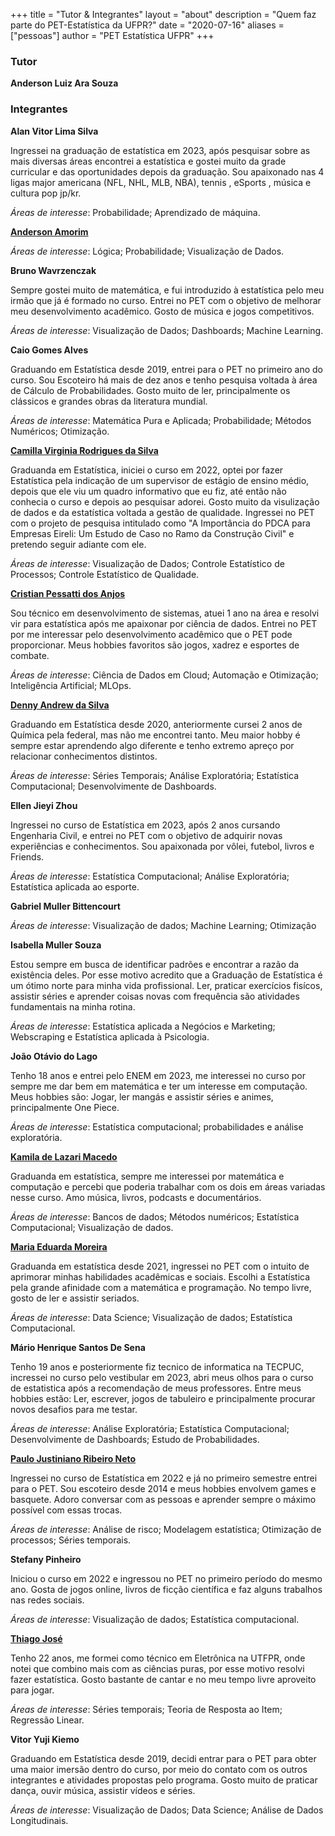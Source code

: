 +++
title = "Tutor & Integrantes"
layout = "about"
description = "Quem faz parte do PET-Estatística da UFPR?"
date = "2020-07-16"
aliases = ["pessoas"]
author = "PET Estatística UFPR"
+++


### Tutor

**Anderson Luiz Ara Souza**


### Integrantes

**Alan Vitor Lima Silva**

Ingressei na graduação de estatística em 2023, após pesquisar sobre as mais diversas áreas encontrei a estatística e gostei muito da grade curricular e das oportunidades depois da graduação. Sou apaixonado nas 4 ligas major americana (NFL, NHL, MLB, NBA), tennis , eSports , música e cultura pop jp/kr.

_Áreas de interesse_: Probabilidade; Aprendizado de máquina.

**[Anderson Amorim](https://www.linkedin.com/mwlite/in/anderson-amorim-5328771a2)**

_Áreas de interesse_: Lógica; Probabilidade; Visualização de Dados.

**Bruno Wavrzenczak**

Sempre gostei muito de matemática, e fui introduzido à estatística pelo meu irmão que já é formado no curso. Entrei no PET com o objetivo de melhorar meu desenvolvimento acadêmico. Gosto de música e jogos competitivos.

_Áreas de interesse_: Visualização de Dados; Dashboards; Machine Learning.

**Caio Gomes Alves**

Graduando em Estatística desde 2019, entrei para o PET no primeiro ano do curso. Sou Escoteiro há mais de dez anos e tenho pesquisa voltada à área de Cálculo de Probabilidades. Gosto muito de ler, principalmente os clássicos e grandes obras da literatura mundial.

_Áreas de interesse_: Matemática Pura e Aplicada; Probabilidade; Métodos Numéricos; Otimização.

**[Camilla Virginia Rodrigues da Silva](https://www.linkedin.com/in/camilla-silva-205a02204/)**

Graduanda em Estatística, iniciei o curso em 2022, optei por fazer Estatística pela indicação de um supervisor de estágio de ensino médio, depois que ele viu um quadro informativo que eu fiz, até então não conhecia o curso e depois ao pesquisar adorei. Gosto muito da visulização de dados e da estatística voltada a gestão de qualidade. Ingressei no PET com o projeto de pesquisa intitulado como "A Importância do PDCA para Empresas Eireli: Um Estudo de Caso no Ramo da Construção Civil" e pretendo seguir adiante com ele.

_Áreas de interesse_: Visualização de Dados; Controle Estatístico de Processos; Controle Estatístico de Qualidade.

**[Cristian Pessatti dos Anjos]()**

Sou técnico em desenvolvimento de sistemas, atuei 1 ano na área e resolvi vir para estatística após me apaixonar por ciência de dados. Entrei no PET por me interessar pelo desenvolvimento acadêmico que o PET pode proporcionar. Meus hobbies favoritos são jogos, xadrez e esportes de combate.

_Áreas de interesse_: Ciência de Dados em Cloud; Automação e Otimização; Inteligência Artificial; MLOps.

**[Denny Andrew da Silva](https://www.linkedin.com/in/denny-andrew-137598160/)**

Graduando em Estatística desde 2020, anteriormente cursei 2 anos de Química pela
federal, mas não me encontrei tanto. Meu maior hobby é sempre estar aprendendo
algo diferente e tenho extremo apreço por relacionar conhecimentos distintos.

_Áreas de interesse_: Séries Temporais; Análise Exploratória; Estatística Computacional; Desenvolvimente de Dashboards.

**Ellen Jieyi Zhou**

Ingressei no curso de Estatística em 2023, após 2 anos cursando Engenharia Civil, e entrei no PET com o objetivo de adquirir novas experiências e conhecimentos. Sou apaixonada por vôlei, futebol, livros e Friends.

_Áreas de interesse_: Estatística Computacional; Análise Exploratória; Estatística aplicada ao esporte.

**Gabriel Muller Bittencourt**

_Áreas de interesse_: Visualização de dados; Machine Learning; Otimização

**Isabella Muller Souza**

Estou sempre em busca de identificar padrões e encontrar a razão da existência deles.
Por esse motivo acredito que a Graduação de Estatística é um ótimo norte para minha vida profissional. Ler, praticar exercícios fisícos, assistir séries e aprender coisas novas com frequência são atividades fundamentais na minha rotina.

_Áreas de interesse_: Estatística aplicada a Negócios e Marketing; Webscraping e Estatística aplicada à Psicologia.

**João Otávio do Lago**

Tenho 18 anos e entrei pelo ENEM em 2023, me interessei no curso por sempre me dar bem em matemática e ter um interesse em computação. Meus hobbies são: Jogar, ler mangás e assistir séries e animes, principalmente One Piece.

_Áreas de interesse_: Estatística computacional; probabilidades e análise exploratória.

**[Kamila de Lazari Macedo](https://www.linkedin.com/in/kamila-macedo-8138b0253)**

Graduanda em estatística,  sempre me interessei por matemática e computação e percebi que poderia trabalhar com os dois em áreas variadas nesse curso. Amo música, livros, podcasts e documentários.

_Áreas de interesse_: Bancos de dados; Métodos numéricos; Estatística Computacional; Visualização de dados.

**[Maria Eduarda Moreira](https://www.linkedin.com/in/maria-eduarda-moreira-60b892208/)**

Graduanda em estatística desde 2021, ingressei no PET com o intuito de aprimorar minhas habilidades acadêmicas e sociais. Escolhi a Estatística pela grande afinidade com a matemática e programação. No tempo livre, gosto de ler e assistir seriados.

_Áreas de interesse_: Data Science; Visualização de dados; Estatística Computacional.

**Mário Henrique Santos De Sena**

Tenho 19 anos e posteriormente fiz tecnico de informatica na TECPUC, incressei no curso pelo vestibular em 2023, abri meus olhos para o curso de estatistica após a recomendação de meus professores. Entre meus hobbies estão: Ler, escrever, jogos de tabuleiro e principalmente procurar novos desafios para me testar.

_Áreas de interesse_: Análise Exploratória; Estatística Computacional; Desenvolvimente de Dashboards; Estudo de Probabilidades. 

**[Paulo Justiniano Ribeiro Neto](https://www.linkedin.com/in/paulo-justiniano-a0297a210/)**

Ingressei no curso de Estatística em 2022 e já no primeiro semestre entrei para o PET. Sou escoteiro desde 2014 e meus hobbies envolvem games e basquete. Adoro conversar com as pessoas e aprender sempre o máximo possível com essas trocas.

_Áreas de interesse_: Análise de risco; Modelagem estatística; Otimização de processos; Séries temporais.

**Stefany Pinheiro**

Iniciou o curso em 2022 e ingressou no PET no primeiro período do mesmo ano. Gosta de jogos online, livros de ficção científica e faz alguns trabalhos nas redes sociais.

_Áreas de interesse_: Visualização de dados; Estatística computacional.

**[Thiago José](https://www.linkedin.com/in/thiago-jos%C3%A9-1a477821a/)**

Tenho 22 anos, me formei como técnico em Eletrônica na UTFPR, onde notei que combino mais com as ciências puras, por esse motivo resolvi fazer estatística. 
Gosto bastante de cantar e no meu tempo livre aproveito para jogar.

_Áreas de interesse_: Séries temporais; Teoria de Resposta ao Item; Regressão Linear.

**Vitor Yuji Kiemo**

Graduando em Estatística desde 2019, decidi entrar para o PET para obter uma maior imersão dentro do curso, por meio do contato com os outros integrantes e atividades propostas pelo programa. Gosto muito de praticar dança, ouvir música, assistir vídeos e séries.

_Áreas de interesse_: Visualização de Dados; Data Science; Análise de Dados Longitudinais.
